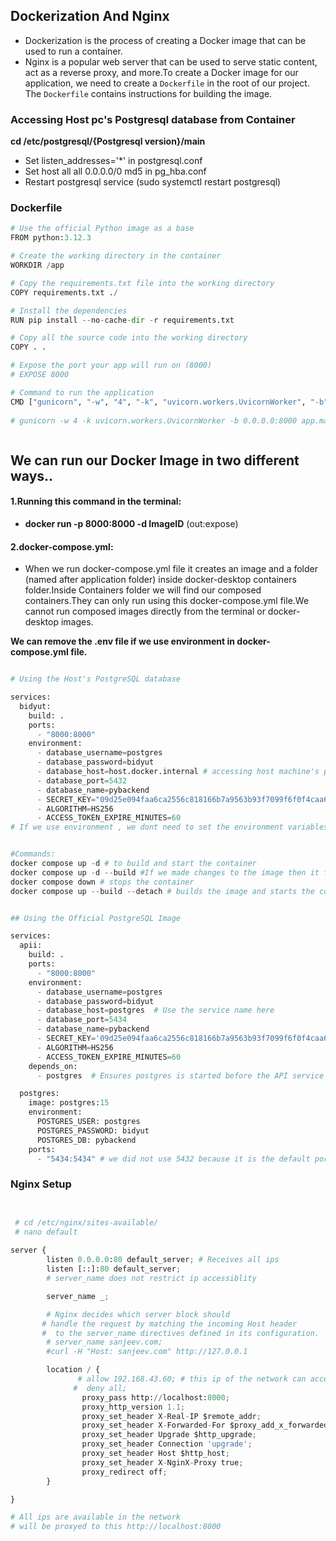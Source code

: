 ## Dockerization And Nginx
- Dockerization is the process of creating a Docker image that can be used to run a container.
- Nginx is a popular web server that can be used to serve static content, act as a
reverse proxy, and more.To create a Docker image for our application, we need to create a `Dockerfile` in
the root of our project. The `Dockerfile` contains instructions for building the
image.

### Accessing Host pc's Postgresql database  from Container
 **cd  /etc/postgresql/{Postgresql version}/main**
 -  Set listen_addresses='*' in  postgresql.conf
 -  Set host    all             all             0.0.0.0/0         md5 in pg_hba.conf
 -  Restart postgresql service (sudo systemctl restart postgresql)




### Dockerfile


```python
# Use the official Python image as a base
FROM python:3.12.3

# Create the working directory in the container
WORKDIR /app  

# Copy the requirements.txt file into the working directory
COPY requirements.txt ./

# Install the dependencies
RUN pip install --no-cache-dir -r requirements.txt

# Copy all the source code into the working directory
COPY . .

# Expose the port your app will run on (8000)
# EXPOSE 8000

# Command to run the application
CMD ["gunicorn", "-w", "4", "-k", "uvicorn.workers.UvicornWorker", "-b", "0.0.0.0:8000", "app.main:app"]
     
# gunicorn -w 4 -k uvicorn.workers.UvicornWorker -b 0.0.0.0:8000 app.main:app



```

## We can run our Docker Image in two different ways..

####  1.Running this command in the terminal:
- **docker run -p 8000:8000 -d ImageID** (out:expose)


####  2.docker-compose.yml:

- When we run docker-compose.yml file it creates an image and a folder (named after application folder) inside docker-desktop containers folder.Inside Containers folder we will find our composed containers.They can only run using this docker-compose.yml file.We cannot run composed images directly from the terminal or docker-desktop images.

**We can remove the .env file if we use environment in docker-compose.yml file.**
```python

# Using the Host's PostgreSQL database

services:
  bidyut:
    build: .
    ports:
      - "8000:8000"
    environment:
      - database_username=postgres
      - database_password=bidyut
      - database_host=host.docker.internal # accessing host machine's postgres database 
      - database_port=5432
      - database_name=pybackend
      - SECRET_KEY="09d25e094faa6ca2556c818166b7a9563b93f7099f6f0f4caa6cf63b88e8d3e7"
      - ALGORITHM=HS256
      - ACCESS_TOKEN_EXPIRE_MINUTES=60
# If we use environment , we dont need to set the environment variables in the .env file .


#Commands:
docker compose up -d # to build and start the container
docker compose up -d --build #If we made changes to the image then it forces to build the image and starts the container.
docker compose down # stops the container
docker compose up --build --detach # builds the image and starts the container in detached mode


## Using the Official PostgreSQL Image

services:
  apii:
    build: .
    ports:
      - "8000:8000"
    environment:
      - database_username=postgres
      - database_password=bidyut
      - database_host=postgres  # Use the service name here
      - database_port=5434
      - database_name=pybackend
      - SECRET_KEY='09d25e094faa6ca2556c818166b7a9563b93f7099f6f0f4caa6cf63b88e8d3e7'
      - ALGORITHM=HS256
      - ACCESS_TOKEN_EXPIRE_MINUTES=60
    depends_on:
      - postgres  # Ensures postgres is started before the API service

  postgres:
    image: postgres:15
    environment:
      POSTGRES_USER: postgres
      POSTGRES_PASSWORD: bidyut
      POSTGRES_DB: pybackend
    ports:
      - "5434:5434" # we did not use 5432 because it is the default port of the host's postgres database
```

### Nginx Setup

```python


 # cd /etc/nginx/sites-available/
 # nano default
 
server {
        listen 0.0.0.0:80 default_server; # Receives all ips
        listen [::]:80 default_server;
        # server_name does not restrict ip accessiblity

        server_name _;

        # Nginx decides which server block should 
       # handle the request by matching the incoming Host header
       #  to the server_name directives defined in its configuration.
        # server_name sanjeev.com;
        #curl -H "Host: sanjeev.com" http://127.0.0.1

        location / {
               # allow 192.168.43.60; # this ip of the network can access
              #  deny all;
                proxy_pass http://localhost:8000;
                proxy_http_version 1.1;
                proxy_set_header X-Real-IP $remote_addr;
                proxy_set_header X-Forwarded-For $proxy_add_x_forwarded_for;
                proxy_set_header Upgrade $http_upgrade;
                proxy_set_header Connection 'upgrade';
                proxy_set_header Host $http_host;
                proxy_set_header X-NginX-Proxy true;
                proxy_redirect off;
        }

}

# All ips are available in the network 
# will be proxyed to this http://localhost:8000


```







